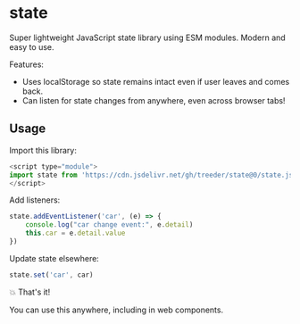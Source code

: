 # state

Super lightweight JavaScript state library using ESM modules. Modern and easy to use.

Features:

* Uses localStorage so state remains intact even if user leaves and comes back.
* Can listen for state changes from anywhere, even across browser tabs!

## Usage

Import this library:

```js
<script type="module">
import state from 'https://cdn.jsdelivr.net/gh/treeder/state@0/state.js'
</script>
```

Add listeners:

```js
state.addEventListener('car', (e) => {
    console.log("car change event:", e.detail)
    this.car = e.detail.value
})
```

Update state elsewhere:

```js
state.set('car', car)
```

💥 That's it!

You can use this anywhere, including in web components.
